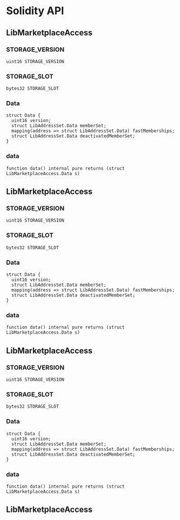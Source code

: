 # Solidity API

## LibMarketplaceAccess

### STORAGE_VERSION

```solidity
uint16 STORAGE_VERSION
```

### STORAGE_SLOT

```solidity
bytes32 STORAGE_SLOT
```

### Data

```solidity
struct Data {
  uint16 version;
  struct LibAddressSet.Data memberSet;
  mapping(address => struct LibAddressSet.Data) fastMemberships;
  struct LibAddressSet.Data deactivatedMemberSet;
}
```

### data

```solidity
function data() internal pure returns (struct LibMarketplaceAccess.Data s)
```

## LibMarketplaceAccess

### STORAGE_VERSION

```solidity
uint16 STORAGE_VERSION
```

### STORAGE_SLOT

```solidity
bytes32 STORAGE_SLOT
```

### Data

```solidity
struct Data {
  uint16 version;
  struct LibAddressSet.Data memberSet;
  mapping(address => struct LibAddressSet.Data) fastMemberships;
  struct LibAddressSet.Data deactivatedMemberSet;
}
```

### data

```solidity
function data() internal pure returns (struct LibMarketplaceAccess.Data s)
```

## LibMarketplaceAccess

### STORAGE_VERSION

```solidity
uint16 STORAGE_VERSION
```

### STORAGE_SLOT

```solidity
bytes32 STORAGE_SLOT
```

### Data

```solidity
struct Data {
  uint16 version;
  struct LibAddressSet.Data memberSet;
  mapping(address => struct LibAddressSet.Data) fastMemberships;
  struct LibAddressSet.Data deactivatedMemberSet;
}
```

### data

```solidity
function data() internal pure returns (struct LibMarketplaceAccess.Data s)
```

## LibMarketplaceAccess

